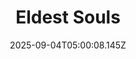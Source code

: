 ---
title: "Eldest Souls"
id: 1108590
date: 2025-09-04T05:00:08.145Z
link: games/steam/recent/eldest-souls
image: http://media.steampowered.com/steamcommunity/public/images/apps/1108590/415972b4704c3a976ad04e502ecedc0fad54fbb7.jpg
playtime_2weeks: 12
playtime_forever: 12
playtime_windows_forever: 0
playtime_mac_forever: 0
playtime_linux_forever: 12
playtime_deck_forever: 12
---